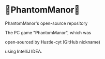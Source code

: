 👾PhantomManor👾
================

PhantomManor's open-source repository

The PC game "PhantomManor", which was

open-sourced by Hustle-cyt (GitHub nickname)

using IntelliJ IDEA.
